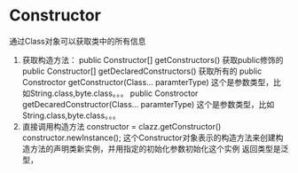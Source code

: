 # Constructor
通过Class对象可以获取类中的所有信息
1. 获取构造方法：
    public Constructor[] getConstructors()          获取public修饰的
    public Constructor[] getDeclaredConstructors()  获取所有的
    public Constroctor getConstructor(Class... paramterType) 这个是参数类型，比如String.class,byte.class。。。
    public Constroctor getDecaredConstructor(Class... paramterType) 这个是参数类型，比如String.class,byte.class。。。
2. 直接调用构造方法
constructor = clazz.getConstructor()
constructor.newInstance();
这个Constructor对象表示的构造方法来创建构造方法的声明类新实例，并用指定的初始化参数初始化这个实例
返回类型是泛型，